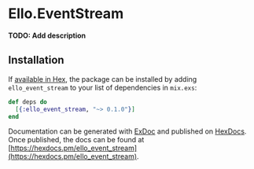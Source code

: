 # Ello.EventStream

**TODO: Add description**

## Installation

If [available in Hex](https://hex.pm/docs/publish), the package can be installed
by adding `ello_event_stream` to your list of dependencies in `mix.exs`:

```elixir
def deps do
  [{:ello_event_stream, "~> 0.1.0"}]
end
```

Documentation can be generated with [ExDoc](https://github.com/elixir-lang/ex_doc)
and published on [HexDocs](https://hexdocs.pm). Once published, the docs can
be found at [https://hexdocs.pm/ello_event_stream](https://hexdocs.pm/ello_event_stream).

